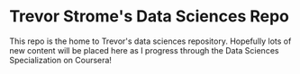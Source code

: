 # Trevor Strome's Data Sciences Repo
This repo is the home to Trevor's data sciences repository. Hopefully lots of new content will be placed here as I progress through the Data Sciences Specialization on Coursera!

